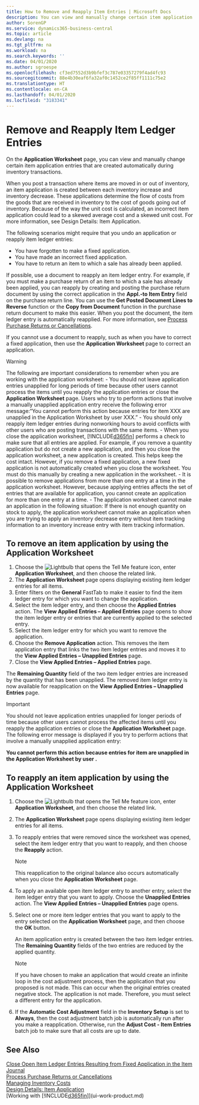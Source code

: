 ```yaml
---
title: How to Remove and Reapply Item Entries | Microsoft Docs
description: You can view and manually change certain item application entries that are created automatically during inventory transactions.
author: SorenGP
ms.service: dynamics365-business-central
ms.topic: article
ms.devlang: na
ms.tgt_pltfrm: na
ms.workload: na
ms.search.keywords: ''
ms.date: 04/01/2020
ms.author: sgroespe
ms.openlocfilehash: cf3ed7552d3b9bfef3c787e03357279f4ad4fc93
ms.sourcegitcommit: 88e4b30eaf6fa32af0c1452ce2f85ff1111c75e2
ms.translationtype: HT
ms.contentlocale: en-CA
ms.lasthandoff: 04/01/2020
ms.locfileid: "3183341"
---
```

# <a name="remove-and-reapply-item-ledger-entries"></a>Remove and Reapply Item Ledger Entries
On the **Application Worksheet** page, you can view and manually change certain item application entries that are created automatically during inventory transactions.  

When you post a transaction where items are moved in or out of inventory, an item application is created between each inventory increase and inventory decrease. These applications determine the flow of costs from the goods that are received in inventory to the cost of goods going out of inventory. Because of the way the unit cost is calculated, an incorrect item application could lead to a skewed average cost and a skewed unit cost. For more information, see Design Details: Item Application.

The following scenarios might require that you undo an application or reapply item ledger entries:

- You have forgotten to make a fixed application.
- You have made an incorrect fixed application.
- You have to return an item to which a sale has already been applied.

If possible, use a document to reapply an item ledger entry. For example, if you must make a purchase return of an item to which a sale has already been applied, you can reapply by creating and posting the purchase return document by using the correct application in the **Appl.-to Item Entry** field on the purchase return line. You can use the **Get Posted Document Lines to Reverse** function or the **Copy from Document** function in the purchase return document to make this easier. When you post the document, the item ledger entry is automatically reapplied. For more information, see [Process Purchase Returns or Cancellations](purchasing-how-process-purchase-returns-cancellations.md).

If you cannot use a document to reapply, such as when you have to correct a fixed application, then use the **Application Worksheet** page to correct an application.

> [!Warning]  
> The following are important considerations to remember when you are working with the application worksheet:
    - You should not leave application entries unapplied for long periods of time because other users cannot process the items until you reapply the application entries or close the **Application Worksheet** page. Users who try to perform actions that involve a manually unapplied application entry receive the following error message:“You cannot perform this action because entries for item XXX are unapplied in the Application Worksheet by user XXX.”
    - You should only reapply item ledger entries during nonworking hours to avoid conflicts with other users who are posting transactions with the same items.
    - When you close the application worksheet, [!INCLUDE[d365fin](includes/d365fin_md.md)] performs a check to make sure that all entries are applied. For example, if you remove a quantity application but do not create a new application, and then you close the application worksheet, a new application is created. This helps keep the cost intact. However, if you remove a fixed application, a new fixed application is not automatically created when you close the worksheet. You must do this manually by creating a new application in the worksheet.
    - It is possible to remove applications from more than one entry at a time in the application worksheet. However, because applying entries affects the set of entries that are available for application, you cannot create an application for more than one entry at a time.
    - The application worksheet cannot make an application in the following situation: If there is not enough quantity on stock to apply, the application worksheet cannot make an application when you are trying to apply an inventory decrease entry without item tracking information to an inventory increase entry with item tracking information.

## <a name="to-remove-an-item-application-by-using-the-application-worksheet"></a>To remove an item application by using the Application Worksheet  
1.  Choose the ![Lightbulb that opens the Tell Me feature](media/ui-search/search_small.png "Tell me what you want to do") icon, enter **Application Worksheet**, and then choose the related link.  
2.  The **Application Worksheet** page opens displaying existing item ledger entries for all items.  
3.  Enter filters on the **General** FastTab to make it easier to find the item ledger entry for which you want to change the application.  
4.  Select the item ledger entry, and then choose the **Applied Entries** action. The **View Applied Entries – Applied Entries** page opens to show the item ledger entry or entries that are currently applied to the selected entry.  
5.  Select the item ledger entry for which you want to remove the application.  
6.  Choose the **Remove Application** action. This removes the item application entry that links the two item ledger entries and moves it to the **View Applied Entries – Unapplied Entries** page.  
7.  Close the **View Applied Entries – Applied Entries** page.  

 The **Remaining Quantity** field of the two item ledger entries are increased by the quantity that has been unapplied. The removed item ledger entry is now available for reapplication on the **View Applied Entries – Unapplied Entries** page.  

> [!IMPORTANT]  
>  You should not leave application entries unapplied for longer periods of time because other users cannot process the affected items until you reapply the application entries or close the **Application Worksheet** page. The following error message is displayed if you try to perform actions that involve a manually unapplied application entry:  
>   
>  **You cannot perform this action because entries for item <item> are unapplied in the Application Worksheet by user <user>.**  

## <a name="to-reapply-an-item-application-by-using-the-application-worksheet"></a>To reapply an item application by using the Application Worksheet  
1.  Choose the ![Lightbulb that opens the Tell Me feature](media/ui-search/search_small.png "Tell me what you want to do") icon, enter **Application Worksheet**, and then choose the related link.  
2.  The **Application Worksheet** page opens displaying existing item ledger entries for all items.  
3.  To reapply entries that were removed since the worksheet was opened, select the item ledger entry that you want to reapply, and then choose the **Reapply** action.  

    > [!NOTE]  
    >  This reapplication to the original balance also occurs automatically when you close the **Application Worksheet** page.  
4.  To apply an available open item ledger entry to another entry, select the item ledger entry that you want to apply. Choose the **Unapplied Entries** action. The **View Applied Entries – Unapplied Entries** page opens.  
5.  Select one or more item ledger entries that you want to apply to the entry selected on the **Application Worksheet** page, and then choose the **OK** button.  

     An item application entry is created between the two item ledger entries. The **Remaining Quantity** fields of the two entries are reduced by the applied quantity.  

    > [!NOTE]  
    >  If you have chosen to make an application that would create an infinite loop in the cost adjustment process, then the application that you proposed is not made. This can occur when the original entries created negative stock. The application is not made. Therefore, you must select a different entry for the application.  
6.  If the **Automatic Cost Adjustment** field in the **Inventory Setup** is set to **Always**, then the cost adjustment batch job is automatically run after you make a reapplication. Otherwise, run the **Adjust Cost - Item Entries** batch job to make sure that all costs are up to date.  

## <a name="see-also"></a>See Also  
[Close Open Item Ledger Entries Resulting from Fixed Application in the Item Journal](finance-how-to-close-open-item-ledger-entries-resulting-from-fixed-application-in-the-item-journal.md)  
 [Process Purchase Returns or Cancellations](purchasing-how-process-purchase-returns-cancellations.md)  
 [Managing Inventory Costs](finance-manage-inventory-costs.md)   
 [Design Details: Item Application](design-details-item-application.md)  
 [Working with [!INCLUDE[d365fin](includes/d365fin_md.md)]](ui-work-product.md)
